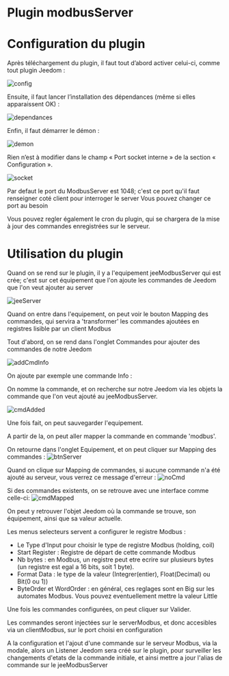 # Plugin modbusServer


# Configuration du plugin

Après téléchargement du plugin, il faut tout d’abord activer celui-ci, comme tout plugin Jeedom :

![config](../images/ModbusServerActiv.png)

Ensuite, il faut lancer l’installation des dépendances (même si elles apparaissent OK) :

![dependances](../images/ModbusServerDep.png)

Enfin, il faut démarrer le démon :

![demon](../images/ModbusServerDemon.png)

Rien n’est à modifier dans le champ « Port socket interne » de la section « Configuration ».

![socket](../images/ModbusServerConfig.png)

Par defaut le port du ModbusServer est 1048; c'est ce port qu'il faut renseigner coté client pour interroger le server
Vous pouvez changer ce port au besoin

Vous pouvez regler également le cron du plugin, qui se chargera de la mise à jour des commandes enregistrées sur le serveur. 



# Utilisation du plugin

Quand on se rend sur le plugin, il y a l'equipement jeeModbusServer qui est crée; c'est sur cet équipement que l'on ajoute les commandes de Jeedom que l'on veut ajouter au server

![jeeServer](../images/ModbusServerEqLogicServer.png)


Quand on entre dans l'equipement, on peut voir le bouton Mapping des commandes, qui servira a 'transformer' les commandes ajoutées en registres lisible par un client Modbus


Tout d'abord, on se rend dans l'onglet Commandes pour ajouter des commandes de notre Jeedom

![addCmdInfo](../images/ModbusServerAddCmdInfo.png)


On ajoute par exemple une commande Info :

On nomme la commande, et on recherche sur notre Jeedom via les objets la commande que l'on veut ajouté au jeeModbusServer. 

![cmdAdded](../images/ModbusServerCmdAdded.png)


Une fois fait, on peut sauvegarder l'equipement.



A partir de la, on peut aller mapper la commande en commande 'modbus'.

On retourne dans l'onglet Equipement, et on peut cliquer sur Mapping des commandes :
![btnServer](../images/ModbusServerBtnMapping.png)

Quand on clique sur Mapping de commandes, si aucune commande n'a été ajouté au serveur, vous verrez ce message d'erreur :
![noCmd](../images/ModbusServerNoCmd.png)


Si des commandes existents, on se retrouve avec une interface comme celle-ci:
![cmdMapped](../images/ModbusServerCmdMapped.png)

On peut y retrouver l'objet Jeedom où la commande se trouve, son équipement, ainsi que sa valeur actuelle. 

Les menus selecteurs servent a configurer le registre Modbus : 

- Le Type d'Input pour choisir le type de registre Modbus (holding, coil)
- Start Register : Registre de départ de cette commande Modbus
- Nb bytes : en Modbus, un registre peut etre ecrire sur plusieurs bytes (un registre est egal a 16 bits, soit 1 byte).
- Format Data : le type de la valeur (Integrer(entier), Float(Decimal) ou Bit(0 ou 1))
- ByteOrder et WordOrder : en général, ces reglages sont en Big sur les automates Modbus. Vous pouvez eventuellement mettre la valeur Little


Une fois les commandes configurées, on peut cliquer sur Valider. 

Les commandes seront injectées sur le serverModbus, et donc accesibles via un clientModbus, sur le port choisi en configuration


A la configuration et l'ajout d'une commande sur le serveur Modbus, via la modale, alors un Listener Jeedom sera créé sur le plugin, pour surveiller les changements d'etats de la commande initiale, et ainsi mettre a jour l'alias de commande sur le jeeModbusServer




